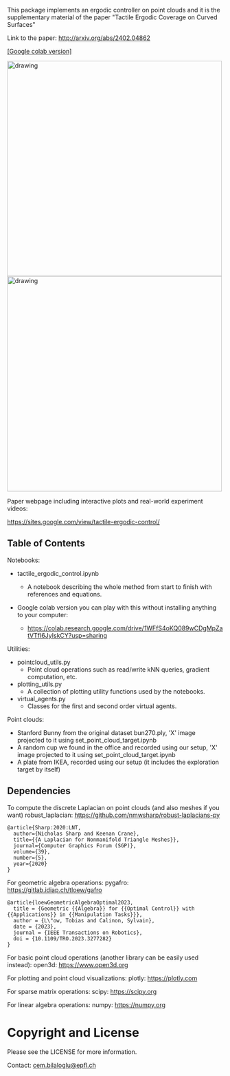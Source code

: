This package implements an ergodic controller on point clouds and it is the supplementary material of the paper "Tactile Ergodic Coverage on Curved Surfaces"

Link to the paper: http://arxiv.org/abs/2402.04862

[[Google colab version]](https://colab.research.google.com/drive/1WFfS4oKQ089wCDgMpZatVTfI6JyIskCY?usp=sharing)

<img src="data/gifs/bunny.gif" alt="drawing" width="500"/>
<img src="data/gifs/cup_plate.gif" alt="drawing" width="500"/>




Paper webpage including interactive plots and real-world experiment videos:

https://sites.google.com/view/tactile-ergodic-control/


## Table of Contents

Notebooks:
- tactile_ergodic_control.ipynb
    - A notebook describing the whole method from start to finish with references and equations.

- Google colab version you can play with this without installing anything to your computer: 
  - https://colab.research.google.com/drive/1WFfS4oKQ089wCDgMpZatVTfI6JyIskCY?usp=sharing


Utilities:
- pointcloud_utils.py
    - Point cloud operations such as read/write kNN queries, gradient computation, etc.
- plotting_utils.py
    - A collection of plotting utility functions used by the notebooks.
- virtual_agents.py
    - Classes for the first and second order virtual agents.

Point clouds:
- Stanford Bunny from the original dataset bun270.ply, 'X' image projected to it using set_point_cloud_target.ipynb 
- A random cup we found in the office and recorded using our setup, 'X' image projected to it using set_point_cloud_target.ipynb 
- A plate from IKEA, recorded using our setup (it includes the exploration target by itself)


## Dependencies

To compute the discrete Laplacian on point clouds (and also meshes if you want)
robust_laplacian: https://github.com/nmwsharp/robust-laplacians-py
```
@article{Sharp:2020:LNT,
  author={Nicholas Sharp and Keenan Crane},
  title={{A Laplacian for Nonmanifold Triangle Meshes}},
  journal={Computer Graphics Forum (SGP)},
  volume={39},
  number={5},
  year={2020}
}
```

For geometric algebra operations:
pygafro: https://gitlab.idiap.ch/tloew/gafro
```
@article{loewGeometricAlgebraOptimal2023,
  title = {Geometric {{Algebra}} for {{Optimal Control}} with {{Applications}} in {{Manipulation Tasks}}},
  author = {L\"ow, Tobias and Calinon, Sylvain},
  date = {2023},
  journal = {IEEE Transactions on Robotics},
  doi = {10.1109/TRO.2023.3277282}
}
```

For basic point cloud operations (another library can be easily used instead):
open3d: https://www.open3d.org

For plotting and point cloud visualizations:
plotly: https://plotly.com

For sparse matrix operations:
scipy: https://scipy.org

For linear algebra operations:
numpy: https://numpy.org


# Copyright and License

Please see the LICENSE for more information.

Contact: cem.bilaloglu@epfl.ch